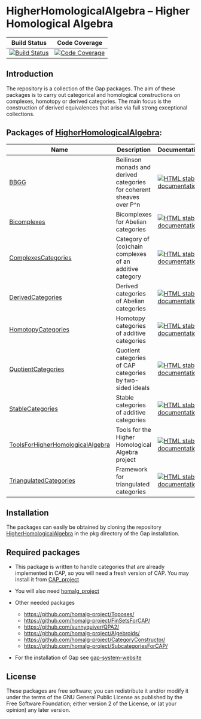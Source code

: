 <!-- BEGIN HEADER -->
# HigherHomologicalAlgebra – Higher Homological Algebra

| Build Status | Code Coverage |
| ------------ | ------------- |
| [![Build Status][tests-img]][tests-url] | [![Code Coverage][codecov-img]][codecov-url] |

<!-- END HEADER -->

Introduction
------------
The repository is a collection of the Gap packages. The aim of these packages is to carry out categorical and homological constructions on complexes, homotopy or derived categories. The main focus is the construction of derived equivalences that arise via full strong exceptional collections.

<!-- BEGIN FOOTER -->
## Packages of [HigherHomologicalAlgebra](/../../):
| Name | Description | Documentation |
| ---- | ----------- | ------------- |
| [BBGG](BBGG) | Beilinson monads and derived categories for coherent sheaves over P^n | [![HTML stable documentation][docs-BBGG-img]][docs-BBGG-url] |
| [Bicomplexes](Bicomplexes) | Bicomplexes for Abelian categories | [![HTML stable documentation][docs-Bicomplexes-img]][docs-Bicomplexes-url] |
| [ComplexesCategories](ComplexesCategories) | Category of (co)chain complexes of an additive category | [![HTML stable documentation][docs-ComplexesCategories-img]][docs-ComplexesCategories-url] |
| [DerivedCategories](DerivedCategories) | Derived categories of Abelian categories | [![HTML stable documentation][docs-DerivedCategories-img]][docs-DerivedCategories-url] |
| [HomotopyCategories](HomotopyCategories) | Homotopy categories of additive categories | [![HTML stable documentation][docs-HomotopyCategories-img]][docs-HomotopyCategories-url] |
| [QuotientCategories](QuotientCategories) | Quotient categories of CAP categories by two-sided ideals | [![HTML stable documentation][docs-QuotientCategories-img]][docs-QuotientCategories-url] |
| [StableCategories](StableCategories) | Stable categories of additive categories | [![HTML stable documentation][docs-StableCategories-img]][docs-StableCategories-url] |
| [ToolsForHigherHomologicalAlgebra](ToolsForHigherHomologicalAlgebra) | Tools for the Higher Homological Algebra project | [![HTML stable documentation][docs-ToolsForHigherHomologicalAlgebra-img]][docs-ToolsForHigherHomologicalAlgebra-url] |
| [TriangulatedCategories](TriangulatedCategories) | Framework for triangulated categories | [![HTML stable documentation][docs-TriangulatedCategories-img]][docs-TriangulatedCategories-url] |

[docs-BBGG-img]: https://img.shields.io/badge/HTML-stable-blue.svg
[docs-BBGG-url]: https://homalg-project.github.io/HigherHomologicalAlgebra/BBGG/doc/chap0_mj.html

[docs-Bicomplexes-img]: https://img.shields.io/badge/HTML-stable-blue.svg
[docs-Bicomplexes-url]: https://homalg-project.github.io/HigherHomologicalAlgebra/Bicomplexes/doc/chap0_mj.html

[docs-ComplexesCategories-img]: https://img.shields.io/badge/HTML-stable-blue.svg
[docs-ComplexesCategories-url]: https://homalg-project.github.io/HigherHomologicalAlgebra/ComplexesCategories/doc/chap0_mj.html

[docs-DerivedCategories-img]: https://img.shields.io/badge/HTML-stable-blue.svg
[docs-DerivedCategories-url]: https://homalg-project.github.io/HigherHomologicalAlgebra/DerivedCategories/doc/chap0_mj.html

[docs-HomotopyCategories-img]: https://img.shields.io/badge/HTML-stable-blue.svg
[docs-HomotopyCategories-url]: https://homalg-project.github.io/HigherHomologicalAlgebra/HomotopyCategories/doc/chap0_mj.html

[docs-QuotientCategories-img]: https://img.shields.io/badge/HTML-stable-blue.svg
[docs-QuotientCategories-url]: https://homalg-project.github.io/HigherHomologicalAlgebra/QuotientCategories/doc/chap0_mj.html

[docs-StableCategories-img]: https://img.shields.io/badge/HTML-stable-blue.svg
[docs-StableCategories-url]: https://homalg-project.github.io/HigherHomologicalAlgebra/StableCategories/doc/chap0_mj.html

[docs-ToolsForHigherHomologicalAlgebra-img]: https://img.shields.io/badge/HTML-stable-blue.svg
[docs-ToolsForHigherHomologicalAlgebra-url]: https://homalg-project.github.io/HigherHomologicalAlgebra/ToolsForHigherHomologicalAlgebra/doc/chap0_mj.html

[docs-TriangulatedCategories-img]: https://img.shields.io/badge/HTML-stable-blue.svg
[docs-TriangulatedCategories-url]: https://homalg-project.github.io/HigherHomologicalAlgebra/TriangulatedCategories/doc/chap0_mj.html

[tests-img]: https://github.com/homalg-project/HigherHomologicalAlgebra/workflows/Tests/badge.svg?branch=master
[tests-url]: https://github.com/homalg-project/HigherHomologicalAlgebra/actions?query=workflow%3ATests+branch%3Amaster

[codecov-img]: https://codecov.io/gh/homalg-project/HigherHomologicalAlgebra/branch/master/graph/badge.svg
[codecov-url]: https://codecov.io/gh/homalg-project/HigherHomologicalAlgebra
<!-- END FOOTER -->

Installation
-----------
The packages can easily be obtained by cloning the repository
[HigherHomologicalAlgebra](https://github.com/homalg-project/HigherHomologicalAlgebra)
in the pkg directory of the Gap installation.

Required packages
-----------------

* This package is written to handle categories that are already implemented in CAP, so you will need a fresh version of CAP. You may install it from [CAP_project](https://github.com/homalg-project/CAP_project)

* You will also need [homalg_project](https://github.com/homalg-project/homalg_project.git)

* Other needed packages
  - https://github.com/homalg-project/Toposes/
  - https://github.com/homalg-project/FinSetsForCAP/
  - https://github.com/sunnyquiver/QPA2/
  - https://github.com/homalg-project/Algebroids/
  - https://github.com/homalg-project/CategoryConstructor/
  - https://github.com/homalg-project/SubcategoriesForCAP/
 
* For the installation of Gap see [gap-system-website](https://www.gap-system.org)

License
-------
These packages are free software; you can redistribute it and/or modify it under the terms of the GNU General Public License as
published by the Free Software Foundation; either version 2 of the License, or (at your opinion) any later version.
